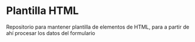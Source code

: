 # Plantilla HTML

Repositorio para mantener plantilla de elementos de HTML, para a partir de ahí procesar los datos del formulario
